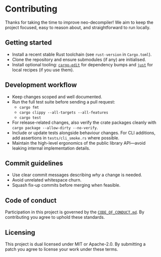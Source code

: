 # Contributing

Thanks for taking the time to improve neo-decompiler! We aim to keep the
project focused, easy to reason about, and straightforward to run locally.

## Getting started
- Install a recent stable Rust toolchain (see `rust-version` in `Cargo.toml`).
- Clone the repository and ensure submodules (if any) are initialised.
- Install optional tooling: [`cargo-edit`](https://github.com/killercup/cargo-edit) for dependency bumps and [`just`](https://github.com/casey/just) for local recipes (if you use them).

## Development workflow
- Keep changes scoped and well documented.
- Run the full test suite before sending a pull request:
  - `cargo fmt`
  - `cargo clippy --all-targets --all-features`
  - `cargo test`
- For release-related changes, also verify the crate packages cleanly with
  `cargo package --allow-dirty --no-verify`.
- Include or update tests alongside behaviour changes. For CLI additions, add
  assertions in `tests/cli_smoke.rs` where possible.
- Maintain the high-level ergonomics of the public library API—avoid leaking
  internal implementation details.

## Commit guidelines
- Use clear commit messages describing *why* a change is needed.
- Avoid unrelated whitespace churn.
- Squash fix-up commits before merging when feasible.

## Code of conduct
Participation in this project is governed by the
[`CODE_OF_CONDUCT.md`](CODE_OF_CONDUCT.md). By contributing you agree to uphold
these standards.

## Licensing
This project is dual licensed under MIT or Apache-2.0. By submitting a patch
you agree to license your work under these terms.
